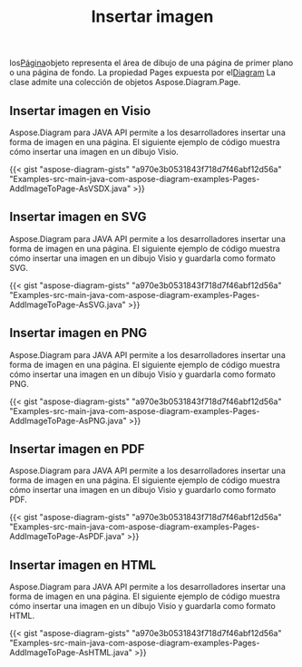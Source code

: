 ﻿---
title: Insertar imagen
type: docs
weight: 70
url: /es/java/drawing/insert-image
description: Esta sección explica cómo insertar una imagen en una página visio con Aspose.Diagram. Admite el uso de Java para insertar imágenes y guardarlas como pdf, svg, html, image, xps y otros formatos.
---
 los[Página](https://reference.aspose.com/diagram/java/com.aspose.diagram/page)objeto representa el área de dibujo de una página de primer plano o una página de fondo. La propiedad Pages expuesta por el[Diagram](https://reference.aspose.com/diagram/java/com.aspose.diagram/diagram) La clase admite una colección de objetos Aspose.Diagram.Page.

## **Insertar imagen en Visio**
Aspose.Diagram para JAVA API permite a los desarrolladores insertar una forma de imagen en una página. El siguiente ejemplo de código muestra cómo insertar una imagen en un dibujo Visio.

{{< gist "aspose-diagram-gists" "a970e3b0531843f718d7f46abf12d56a" "Examples-src-main-java-com-aspose-diagram-examples-Pages-AddImageToPage-AsVSDX.java" >}}

## **Insertar imagen en SVG**
Aspose.Diagram para JAVA API permite a los desarrolladores insertar una forma de imagen en una página. El siguiente ejemplo de código muestra cómo insertar una imagen en un dibujo Visio y guardarla como formato SVG.

{{< gist "aspose-diagram-gists" "a970e3b0531843f718d7f46abf12d56a" "Examples-src-main-java-com-aspose-diagram-examples-Pages-AddImageToPage-AsSVG.java" >}}

## **Insertar imagen en PNG**
Aspose.Diagram para JAVA API permite a los desarrolladores insertar una forma de imagen en una página. El siguiente ejemplo de código muestra cómo insertar una imagen en un dibujo Visio y guardarla como formato PNG.

{{< gist "aspose-diagram-gists" "a970e3b0531843f718d7f46abf12d56a" "Examples-src-main-java-com-aspose-diagram-examples-Pages-AddImageToPage-AsPNG.java" >}}

## **Insertar imagen en PDF**
Aspose.Diagram para JAVA API permite a los desarrolladores insertar una forma de imagen en una página. El siguiente ejemplo de código muestra cómo insertar una imagen en un dibujo Visio y guardarlo como formato PDF.

{{< gist "aspose-diagram-gists" "a970e3b0531843f718d7f46abf12d56a" "Examples-src-main-java-com-aspose-diagram-examples-Pages-AddImageToPage-AsPDF.java" >}}

## **Insertar imagen en HTML**
Aspose.Diagram para JAVA API permite a los desarrolladores insertar una forma de imagen en una página. El siguiente ejemplo de código muestra cómo insertar una imagen en un dibujo Visio y guardarla como formato HTML.

{{< gist "aspose-diagram-gists" "a970e3b0531843f718d7f46abf12d56a" "Examples-src-main-java-com-aspose-diagram-examples-Pages-AddImageToPage-AsHTML.java" >}}
